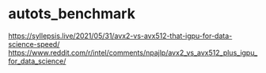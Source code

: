 # autots_benchmark
https://syllepsis.live/2021/05/31/avx2-vs-avx512-that-igpu-for-data-science-speed/
https://www.reddit.com/r/intel/comments/npajlp/avx2_vs_avx512_plus_igpu_for_data_science/
